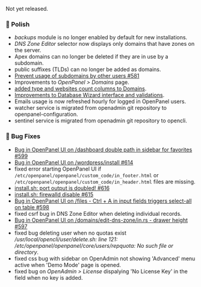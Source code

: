Not yet released.

### 💅 Polish
- *backups* module is no longer enabled by default for new installations.
- *DNS Zone Editor* selector now displays only domains that have zones on the server.
- Apex domains can no longer be deleted if they are in use by a subdomain.
- public suffixes (TLDs) can no longer be added as domains.
- [Prevent usage of subdomains by other users #581](https://github.com/stefanpejcic/OpenPanel/issues/581)
- Improvements to *OpenPanel > Domains* page.
- [added type and websites count columns to Domains](https://i.postimg.cc/kCj8Fcsz/2025-07-31-17-54.png).
- [Improvements to Database Wizard interface and validations](https://i.postimg.cc/rVBfJ0tY/2025-07-31-19-08.png).
- Emails usage is now refreshed hourly for logged in OpenPanel users.
- watcher service is migrated from openadmin git repository to openpanel-configuration.
- sentinel service is migrated from openadmin git repository to opencli.

### 🐛 Bug Fixes
- [Bug in OpenPanel UI on /dashboard double path in sidebar for favorites #599](https://github.com/stefanpejcic/OpenPanel/issues/599)
- [Bug in OpenPanel UI on /wordpress/install #614](https://github.com/stefanpejcic/OpenPanel/issues/614)
- fixed error starting OpenPanel UI if `/etc/openpanel/openpanel/custom_code/in_footer.html` or `/etc/openpanel/openpanel/custom_code/in_header.html` files are missing.
- [install.sh: port output is doubled! #616](https://github.com/stefanpejcic/OpenPanel/issues/616)
- [install.sh: firewalld disable #615](https://github.com/stefanpejcic/OpenPanel/issues/615)
- [Bug in OpenPanel UI on /files - Ctrl + A in input fields triggers select-all on table #598](https://github.com/stefanpejcic/OpenPanel/issues/598)
- fixed csrf bug in DNS Zone Editor when deleting individual records.
- [Bug in OpenPanel UI on /domains/edit-dns-zone/in.rs - drawer height #597](https://github.com/stefanpejcic/OpenPanel/issues/597)
- fixed bug deleting user when no quotas exist */usr/local/opencli/user/delete.sh: line 121: /etc/openpanel/openpanel/core/users/repquota: No such file or directory*.
- fixed css bug with sidebar on OpenAdmin not showing 'Advanced' menu active when 'Demo Mode' page is opened.
- fixed bug on *OpenAdmin > License* dispalying 'No License Key' in the field when no key is added.
